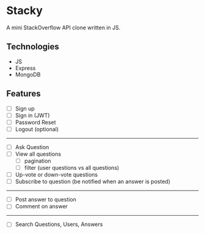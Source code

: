 # Stacky

A mini StackOverflow API clone written in JS.

## Technologies

- JS
- Express
- MongoDB

## Features

- [ ] Sign up
- [ ] Sign in (JWT)
- [ ] Password Reset
- [ ] Logout (optional)

---

- [ ] Ask Question
- [ ] View all questions
  - [ ] pagination
  - [ ] filter (user questions vs all questions)
- [ ] Up-vote or down-vote questions
- [ ] Subscribe to question (be notified when an answer is posted)

---

- [ ] Post answer to question
- [ ] Comment on answer

---

- [ ] Search Questions, Users, Answers
